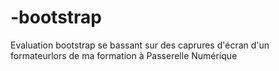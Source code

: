 # -bootstrap

Evaluation bootstrap se bassant sur des caprures d'écran d'un formateurlors de ma formation à Passerelle Numérique
